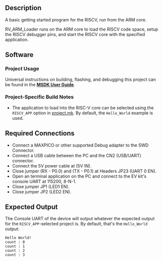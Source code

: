 ## Description

A basic getting started program for the RISCV, run from the ARM core.

RV_ARM_Loader runs on the ARM core to load the RISCV code space, setup the RISCV debugger pins, and start the RISCV core with the specified application.

## Software

### Project Usage

Universal instructions on building, flashing, and debugging this project can be found in the **[MSDK User Guide](https://analogdevicesinc.github.io/msdk/USERGUIDE/)**.

### Project-Specific Build Notes

* The application to load into the RISC-V core can be selected using the `RISCV_APP` option in [project.mk](project.mk).  By default, the `Hello_World` example is used.

## Required Connections

-   Connect a MAXPICO or other supported Debug adapter to the SWD Connector.
-   Connect a USB cable between the PC and the CN2 (USB/UART) connector.
-   Connect the 5V power cable at (5V IN).
-   Close jumper (RX - P0.0) and (TX - P0.1) at Headers JP23 (UART 0 EN).
-   Open an terminal application on the PC and connect to the EV kit's console UART at 115200, 8-N-1.
-   Close jumper JP1 (LED1 EN).
-   Close jumper JP2 (LED2 EN).

## Expected Output

The Console UART of the device will output whatever the expected output for the `RISCV_APP`-selected project is.  By default, that's the `Hello_World` output:

```
Hello World!
count : 0
count : 1
count : 2
count : 3
```
